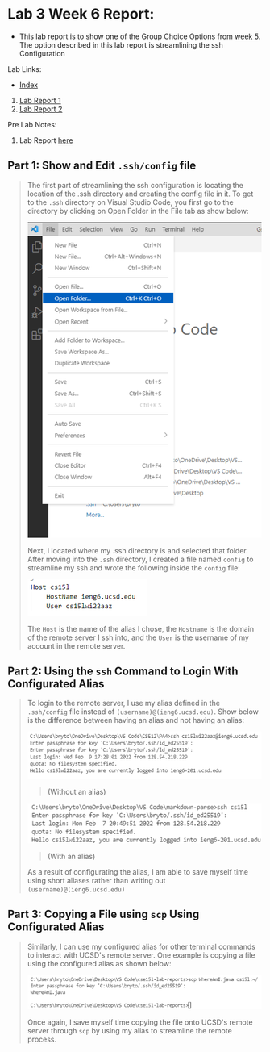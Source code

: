 #  Lab 3 Week 6 Report:
- This lab report is to show one of the Group Choice Options from [week 5](https://ucsd-cse15l-w22.github.io/week/week5/#group-choice-1-streamline-ssh-configuration). The option described in this lab report is streamlining the ssh Configuration

Lab Links:
- [Index](https://lbryton.github.io/cse15l-lab-reports/index.html)
1. [Lab Report 1](https://lbryton.github.io/cse15l-lab-reports/LabReport1/lab-report-1-week-2.html)
1. [Lab Report 2](https://lbryton.github.io/cse15l-lab-reports/LabReport2/lab-report-2-week-4.html)

Pre Lab Notes:

1. Lab Report [here](https://ucsd-cse15l-w22.github.io/week/week6/#week-6-lab-report)

## Part 1: Show and Edit `.ssh/config` file
> The first part of streamlining the ssh configuration is locating the location of 
the .ssh directory and creating the config file in it. To get to the `.ssh` directory
on Visual Studio Code, you first go to the directory by clicking on Open Folder in the File tab as show below:
>
>![Image](Part1A.png)
>
> Next, I located where my .ssh directory is and selected that folder. After moving
into the `.ssh` directory, I created a file named `config` to streamline my ssh and
wrote the following inside the `config` file:
>
>![Image](Part1B.png)
>
> The `Host` is the name of the alias I chose, the `Hostname` is the domain of the 
remote server I ssh into, and the `User` is the username of my account in the 
remote server.

## Part 2: Using the `ssh` Command to Login With Configurated Alias
> To login to the remote server, I use my alias defined in the `.ssh/config` file 
instead of `(username)@(ieng6.ucsd.edu)`. Show below is the difference between having an alias and not having an alias:
>
> ![Image](Part2A.png)
>> (Without an alias)
>
> ![Image](Part2B.png)
>> (With an alias)
>
> As a result of configurating the alias, I am able to save myself time using short
aliases rather than writing out `(username)@(ieng6.ucsd.edu)`

## Part 3: Copying a File using `scp` Using Configurated Alias
> Similarly, I can use my configured alias for other terminal commands to interact with UCSD's remote server. One example is copying a file using the configured alias as shown below:
>
>![Image](Part3A.png)
>
> Once again, I save myself time copying the file onto UCSD's remote server through `scp` by using my alias to streamline the remote process. 